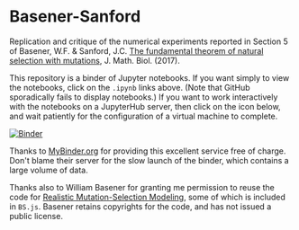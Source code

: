 # Basener-Sanford

Replication and critique of the numerical experiments reported in Section 5 of Basener, W.F. & Sanford, J.C. [The fundamental theorem of natural selection with mutations](https://doi.org/10.1007/s00285-017-1190-x), J. Math. Biol. (2017).

This repository is a binder of Jupyter notebooks. If you want simply to view the notebooks, click on the `.ipynb` links above. (Note that GitHub sporadically fails to display notebooks.) If you want to work interactively with the notebooks on a JupyterHub server, then click on the icon below, and wait patiently for the configuration of a virtual machine to complete.

[![Binder](https://mybinder.org/badge.svg)](https://mybinder.org/v2/gh/TMEnglish/Basener-Sanford/master)

Thanks to [MyBinder.org](MyBinder.org) for providing this excellent service free of charge. Don't blame their server for the slow launch of the binder, which contains a large volume of data.

Thanks also to William Basener for granting me permission to reuse the code for [Realistic Mutation-Selection Modeling](https://people.rit.edu/wfbsma/evolutionary%20dynamics/EvolutionaryModel.html), some of which is included in `BS.js`. Basener retains copyrights for the code, and has not issued a public license.
